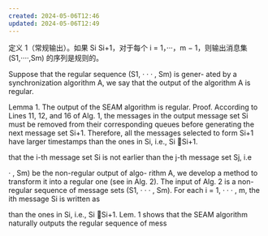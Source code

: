 ```yaml
---
created: 2024-05-06T12:46
updated: 2024-05-06T12:49
---
```


定义 1（常规输出）。如果 Si Si+1，对于每个 i = 1，···，m − 1，则输出消息集 (S1,····,Sm) 的序列是规则的。


Suppose that the regular sequence (S1, · · · , Sm) is gener- ated by a synchronization algorithm A, we say that the output of the algorithm A is regular.


Lemma 1. The output of the SEAM algorithm is regular. Proof. According to Lines 11, 12, and 16 of Alg. 1, the messages in the output message set Si must be removed from their corresponding queues before generating the next message set Si+1. Therefore, all the messages selected to form Si+1 have larger timestamps than the ones in Si, i.e., Si Si+1.


that the i-th message set Si is not earlier than the j-th message set Sj, i.e

· , Sm) be the non-regular output of algo- rithm A, we develop a method to transform it into a regular one (see in Alg. 2). The input of Alg. 2 is a non-regular sequence of message sets (S1, · · · , Sm). For each i = 1, · · · , m, the ith message Si is written as

than the ones in Si, i.e., Si Si+1. Lem. 1 shows that the SEAM algorithm naturally outputs the regular sequence of mess
